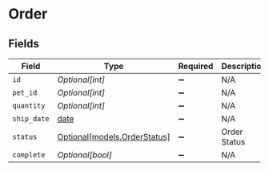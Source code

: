 # Order


## Fields

| Field                                                                | Type                                                                 | Required                                                             | Description                                                          | Example                                                              |
| -------------------------------------------------------------------- | -------------------------------------------------------------------- | -------------------------------------------------------------------- | -------------------------------------------------------------------- | -------------------------------------------------------------------- |
| `id`                                                                 | *Optional[int]*                                                      | :heavy_minus_sign:                                                   | N/A                                                                  | 10                                                                   |
| `pet_id`                                                             | *Optional[int]*                                                      | :heavy_minus_sign:                                                   | N/A                                                                  | 198772                                                               |
| `quantity`                                                           | *Optional[int]*                                                      | :heavy_minus_sign:                                                   | N/A                                                                  | 7                                                                    |
| `ship_date`                                                          | [date](https://docs.python.org/3/library/datetime.html#date-objects) | :heavy_minus_sign:                                                   | N/A                                                                  |                                                                      |
| `status`                                                             | [Optional[models.OrderStatus]](../models/orderstatus.md)             | :heavy_minus_sign:                                                   | Order Status                                                         | approved                                                             |
| `complete`                                                           | *Optional[bool]*                                                     | :heavy_minus_sign:                                                   | N/A                                                                  |                                                                      |
